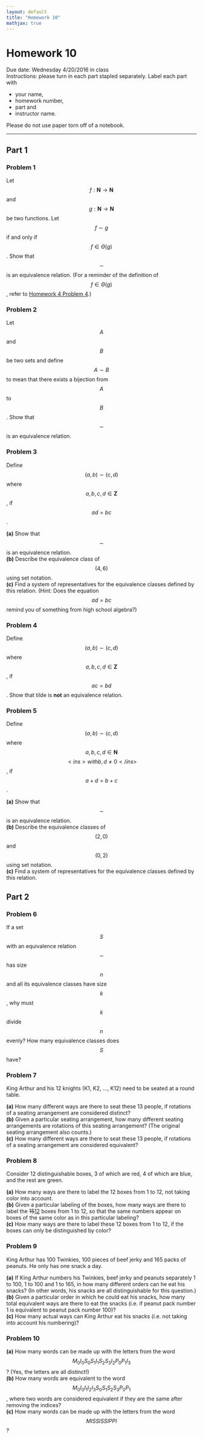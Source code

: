 ```yaml
---
layout: default
title: "Homework 10"
mathjax: true
---
```


# Homework 10

Due date: Wednesday 4/20/2016 in class  
Instructions: please turn in each part stapled separately. Label each part with

* your name,
* homework number,
* part and
* instructor name.

Please do not use paper torn off of a notebook.

---

## Part 1

### Problem 1

Let $$f:\mathbf{N} \rightarrow \mathbf{N}$$ and $$g:\mathbf{N} \rightarrow \mathbf{N}$$ be two functions. Let $$f \sim g$$ if and only if $$f \in \Theta(g)$$. Show that $$\sim$$ is an equivalence relation. (For a reminder of the definition of $$f \in \Theta(g)$$, refer to [Homework 4 Problem 4](homework04.html#problem-4).)

### Problem 2

Let $$A$$ and $$B$$ be two sets and define $$A \sim B$$ to mean that there exists a bijection from $$A$$ to $$B$$. Show that $$\sim$$ is an equivalence relation.

### Problem 3
Define $$(a,b) \sim (c,d)$$ where $$a,b,c,d \in \mathbf{Z}$$, if $$ad = bc$$.

__(a)__ Show that $$\sim$$ is an equivalence relation.  
__(b)__ Describe the equivalence class of $$(4, 6)$$ using set notation.  
__(c)__ Find a system of representatives for the equivalence classes defined by this relation. (Hint: Does the equation $$ad = bc$$ remind you of something from high school algebra?)

### Problem 4

Define $$(a,b) \sim (c,d)$$ where $$a,b,c,d \in \mathbf{Z}$$, if $$ac = bd$$. Show that tilde is __not__ an equivalence relation.

### Problem 5

Define $$(a,b) \sim (c,d)$$ where $$a,b,c,d \in \mathbf{N}$$ $$<ins>with b,d \neq 0</ins>$$, if $$a+d = b+c$$.

__(a)__ Show that $$\sim$$ is an equivalence relation.  
__(b)__ Describe the equivalence classes of $$(2, 0)$$ and $$(0, 2)$$ using set notation.  
__(c)__ Find a system of representatives for the equivalence classes defined by this relation.

## Part 2

### Problem 6

If a set $$S$$ with an equivalence relation $$\sim$$ has size $$n$$ and all its equivalence classes have size $$k$$, why must $$k$$ divide $$n$$ evenly? How many equivalence classes does $$S$$ have?

### Problem 7

King Arthur and his 12 knights (K1, K2, ..., K12) need to be seated at a round table.

__(a)__ How many different ways are there to seat these 13 people, if rotations of a seating arrangement are considered distinct?  
__(b)__ Given a particular seating arrangement, how many different seating arrangements are rotations of this seating arrangement? (The original seating arrangement also counts.)  
__(c)__ How many different ways are there to seat these 13 people, if rotations of a seating arrangement are considered equivalent?  

### Problem 8

Consider 12 distinguishable boxes, 3 of which are red, 4 of which are blue, and the rest are green.

__(a)__ How many ways are there to label the 12 boxes from 1 to 12, not taking color into account.  
__(b)__ Given a particular labeling of the boxes, how many ways are there to label the <del>15</del><ins>12</ins> boxes from 1 to 12, so that the same numbers appear on boxes of the same color as in this particular labeling?  
__(c)__ How many ways are there to label these 12 boxes from 1 to 12, if the boxes can only be distinguished by color?

### Problem 9

King Arthur has 100 Twinkies, 100 pieces of beef jerky and 165 packs of peanuts. He only has one snack a day.

__(a)__ If King Arthur numbers his Twinkies, beef jerky and peanuts separately 1 to 100, 1 to 100 and 1 to 165, in how many different orders can he eat his snacks? (In other words, his snacks are all distinguishable for this question.)  
__(b)__ Given a particular order in which he could eat his snacks, how many total equivalent ways are there to eat the snacks (i.e. if peanut pack number 1 is equivalent to peanut pack number 100)?  
__(c)__ How many actual ways can King Arthur eat his snacks (i.e. not taking into account his numbering)?

### Problem 10

__(a)__ How many words can be made up with the letters from the word $$M_0I_0S_0S_1I_1S_2S_3I_2P_0P_1I_3$$? (Yes, the letters are all distinct!)  
__(b)__ How many words are equivalent to the word $$M_0I_0I_1I_2I_3S_0S_1S_2S_3P_0P_1$$, where two words are considered equivalent if they are the same after removing the indices?  
__(c)__ How many words can be made up with the letters from the word $$MISSISSIPPI$$?
